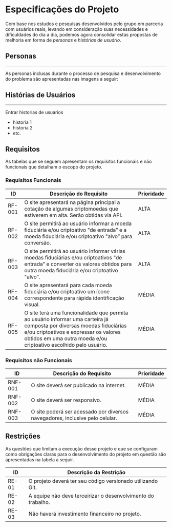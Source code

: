 # Especificações do Projeto

Com base nos estudos e pesquisas desenvolvidos pelo grupo em parceria com usuários reais, levando em consideração suas necessidades e dificuldades do dia a dia, podemos agora consolidar estas propostas de melhoria em forma de *personas* e *histórias de usuário*.

## Personas
***

As personas inclusas durante o processo de pesquisa e desenvolvimento do problema são apresentadas nas imagens a seguir:



















## Histórias de Usuários
***
Entrar historias de usuarios
* historia 1
* historia 2
* etc.


## Requisitos

As tabelas que se seguem apresentam os requisitos funcionais e não funcionais que detalham o escopo do projeto.

### Requisitos Funcionais

| ID   | Descrição do Requisito  | Prioridade |
|---|---|---|
| RF-001 | O site apresentará na página principal a cotação de algumas criptomoedas que estiverem em alta. Serão obtidas via API.| ALTA | 
| RF-002 | O site permitirá ao usuário informar a moeda fiduciária e/ou criptoativo "de entrada” e a moeda fiduciária e/ou criptoativo "alvo” para conversão. | ALTA |
| RF-003 | O site permitirá ao usuário informar várias moedas fiduciárias e/ou criptoativos "de entrada” e converter os valores obtidos para outra moeda fiduciária e/ou criptoativo "alvo”. | ALTA |
| RF-004 | O site apresentará para cada moeda fiduciária e/ou criptoativo um ícone correspondente para rápida identificação visual. | MÉDIA |
| RF-005 | O site terá uma funcionalidade que permita ao usuário informar uma carteira já composta por diversas moedas fiduciárias e/ou criptoativos e expressar os valores obtidos em uma outra moeda e/ou criptoativo escolhido pelo usuário. | MÉDIA |


### Requisitos não Funcionais

|ID     | Descrição do Requisito  |Prioridade |
|---|---|---|
| RNF-001 | O site deverá ser publicado na internet. | MÉDIA | 
| RNF-002 | O site deverá ser responsivo. | MÉDIA | 
| RNF-003 | O site poderá ser acessado por diversos navegadores, inclusive pelo celular. | MÉDIA |




## Restrições

As questões que limitam a execução desse projeto e que se configuram como obrigações claras para o desenvolvimento do projeto em questão são apresentadas na tabela a seguir.

|ID| Descrição da Restrição  |
|--|---|
|RE-01| O projeto deverá ter seu código versionado utilizando Git. |
|RE-02| A equipe não deve terceirizar o desenvolvimento do trabalho. |
|RE-03| Não haverá investimento financeiro no projeto. |


